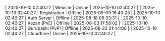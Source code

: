 | 2025-10-10 02:40:27 | Website | Online | 2025-10-10 02:40:27 |
| 2025-10-10 02:40:27 | Registration | Offline | 2025-09-09 16:40:23 |
| 2025-10-10 02:40:27 | Auth Server | Offline | 2025-08-18 09:33:31 |
| 2025-10-10 02:40:27 | Kezan (PvE) | Offline | 2025-08-03 17:58:02 |
| 2025-10-10 02:40:27 | Gurubashi (PvP) | Offline | 2025-08-23 21:44:06 |
| 2025-10-10 02:40:27 | Cloudflare | Online | 2025-10-10 02:40:27 |
